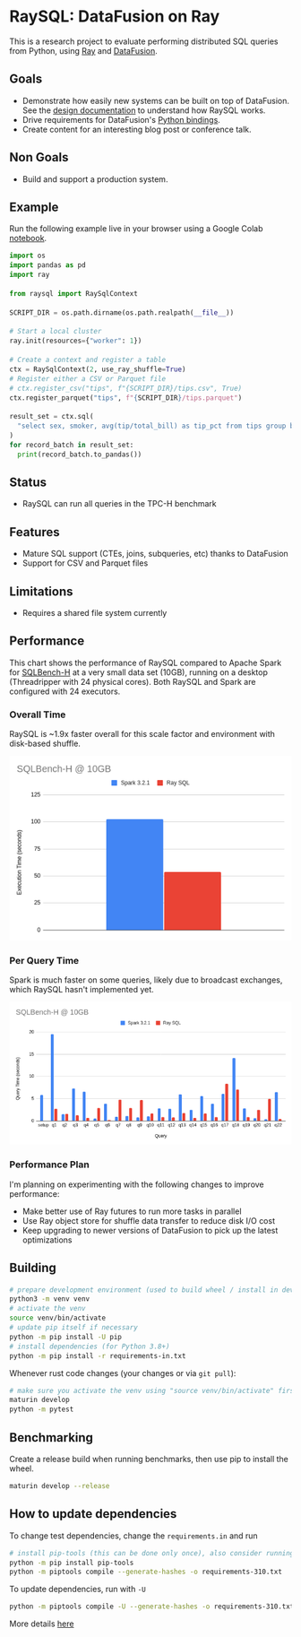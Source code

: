 # RaySQL: DataFusion on Ray

This is a research project to evaluate performing distributed SQL queries from Python, using
[Ray](https://www.ray.io/) and [DataFusion](https://github.com/apache/arrow-datafusion).

## Goals

- Demonstrate how easily new systems can be built on top of DataFusion. See the [design documentation](./docs/README.md)
  to understand how RaySQL works.
- Drive requirements for DataFusion's [Python bindings](https://github.com/apache/arrow-datafusion-python).
- Create content for an interesting blog post or conference talk.

## Non Goals

- Build and support a production system.

## Example

Run the following example live in your browser using a Google Colab [notebook](https://colab.research.google.com/drive/1tmSX0Lu6UFh58_-DBUVoyYx6BoXHOszP?usp=sharing).

```python
import os
import pandas as pd
import ray

from raysql import RaySqlContext

SCRIPT_DIR = os.path.dirname(os.path.realpath(__file__))

# Start a local cluster
ray.init(resources={"worker": 1})

# Create a context and register a table
ctx = RaySqlContext(2, use_ray_shuffle=True)
# Register either a CSV or Parquet file
# ctx.register_csv("tips", f"{SCRIPT_DIR}/tips.csv", True)
ctx.register_parquet("tips", f"{SCRIPT_DIR}/tips.parquet")

result_set = ctx.sql(
  "select sex, smoker, avg(tip/total_bill) as tip_pct from tips group by sex, smoker"
)
for record_batch in result_set:
  print(record_batch.to_pandas())
```

## Status

- RaySQL can run all queries in the TPC-H benchmark

## Features

- Mature SQL support (CTEs, joins, subqueries, etc) thanks to DataFusion
- Support for CSV and Parquet files

## Limitations

- Requires a shared file system currently

## Performance

This chart shows the performance of RaySQL compared to Apache Spark for
[SQLBench-H](https://sqlbenchmarks.io/sqlbench-h/) at a very small data set (10GB), running on a desktop (Threadripper
with 24 physical cores). Both RaySQL and Spark are configured with 24 executors.

### Overall Time

RaySQL is ~1.9x faster overall for this scale factor and environment with disk-based shuffle.

![SQLBench-H Total](./docs/sqlbench-h-total.png)

### Per Query Time

Spark is much faster on some queries, likely due to broadcast exchanges, which RaySQL hasn't implemented yet.

![SQLBench-H Per Query](./docs/sqlbench-h-per-query.png)

### Performance Plan

I'm planning on experimenting with the following changes to improve performance:

- Make better use of Ray futures to run more tasks in parallel
- Use Ray object store for shuffle data transfer to reduce disk I/O cost
- Keep upgrading to newer versions of DataFusion to pick up the latest optimizations

## Building

```bash
# prepare development environment (used to build wheel / install in development)
python3 -m venv venv
# activate the venv
source venv/bin/activate
# update pip itself if necessary
python -m pip install -U pip
# install dependencies (for Python 3.8+)
python -m pip install -r requirements-in.txt
```

Whenever rust code changes (your changes or via `git pull`):

```bash
# make sure you activate the venv using "source venv/bin/activate" first
maturin develop
python -m pytest
```

## Benchmarking

Create a release build when running benchmarks, then use pip to install the wheel.

```bash
maturin develop --release
```

## How to update dependencies

To change test dependencies, change the `requirements.in` and run

```bash
# install pip-tools (this can be done only once), also consider running in venv
python -m pip install pip-tools
python -m piptools compile --generate-hashes -o requirements-310.txt
```

To update dependencies, run with `-U`

```bash
python -m piptools compile -U --generate-hashes -o requirements-310.txt
```

More details [here](https://github.com/jazzband/pip-tools)
